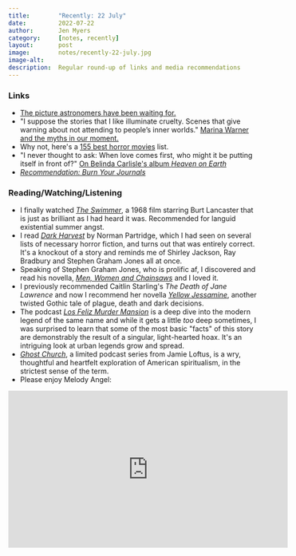 ```yaml
---
title:        "Recently: 22 July"
date:         2022-07-22
author:       Jen Myers
category:     [notes, recently]
layout:       post
image:        notes/recently-22-july.jpg
image-alt:
description:  Regular round-up of links and media recommendations
---
```


### Links

- [The picture astronomers have been waiting for.](https://www.theatlantic.com/science/archive/2022/07/james-webb-space-telescope-images-nasa-reveal/670483/)
- "I suppose the stories that I like illuminate cruelty. Scenes that give warning about not attending to people’s inner worlds." [Marina Warner and the myths in our moment.](https://www.newyorker.com/culture/the-new-yorker-interview/marina-warner-sees-the-myths-in-our-moment)
- Why not, here's a [155 best horror movies](https://www.indiewire.com/feature/best-horror-movies-all-time-scary-films-1202012183/) list.
- "I never thought to ask: When love comes first, who might it be putting itself in front of?" [On Belinda Carlisle's album _Heaven on Earth_](https://www.68to05.com/essays/1987-belinda-carlisle-heaven-on-earth)
- [_Recommendation: Burn Your Journals_](https://tinyletter.com/Cari_Luna/letters/recommendation-burn-your-journals)

### Reading/Watching/Listening

- I finally watched [_The Swimmer_](https://letterboxd.com/film/the-swimmer/), a 1968 film starring Burt Lancaster that is just as brilliant as I had heard it was. Recommended for languid existential summer angst.
- I read [_Dark Harvest_](https://app.thestorygraph.com/books/37e7e135-2649-44bd-854e-23f72bcf3afc) by Norman Partridge, which I had seen on several lists of necessary horror fiction, and turns out that was entirely correct. It's a knockout of a story and reminds me of Shirley Jackson, Ray Bradbury and Stephen Graham Jones all at once.
- Speaking of Stephen Graham Jones, who is prolific af, I discovered and read his novella, [_Men, Women and Chainsaws_](https://app.thestorygraph.com/books/eff9c785-c1d9-4f35-a52f-9ec4f21adf37) and I loved it.
- I previously recommended Caitlin Starling's _The Death of Jane Lawrence_ and now I recommend her novella [_Yellow Jessamine_](https://app.thestorygraph.com/books/6e623f3f-425b-41af-b0d3-7a8a0decae22), another twisted Gothic tale of plague, death and dark decisions.
- The podcast [_Los Feliz Murder Mansion_](https://thelosfelizmurdermansion.com/) is a deep dive into the modern legend of the same name and while it gets a little _too_ deep sometimes, I was surprised to learn that some of the most basic "facts" of this story are demonstrably the result of a singular, light-hearted hoax. It's an intriguing look at urban legends grow and spread.
- [_Ghost Church_](https://www.iheart.com/podcast/1119-ghost-church-by-jamie-lof-95721611/), a limited podcast series from Jamie Loftus, is a wry, thoughtful and heartfelt exploration of American spiritualism, in the strictest sense of the term.
- Please enjoy Melody Angel:

<div class="youtube-video-container">
  <iframe width="560" height="315" src="https://www.youtube.com/embed/Q0qTHz3URwY" title="YouTube video player" frameborder="0" allow="accelerometer; autoplay; clipboard-write; encrypted-media; gyroscope; picture-in-picture" allowfullscreen></iframe>
</div>
